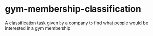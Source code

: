 # gym-membership-classification
A classification task given by a company to find what people would be interested in a gym membership
